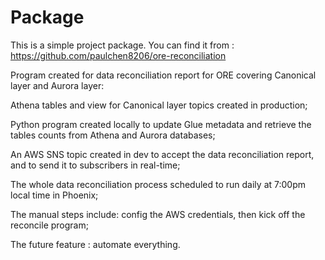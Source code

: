 #  Package

This is a simple project package. You can find it from : https://github.com/paulchen8206/ore-reconciliation


Program created for data reconciliation report for ORE covering Canonical layer and Aurora layer:

Athena tables and view for Canonical layer topics created in production;

Python program created locally to update Glue metadata and retrieve the tables counts from Athena and Aurora databases;

An AWS SNS topic created in dev to accept the data reconciliation report, and to send it to subscribers in real-time;

The whole data reconciliation process scheduled to run daily at 7:00pm local time in Phoenix;

The manual steps include: config the AWS credentials, then kick off the reconcile program;

The future feature : automate everything.
